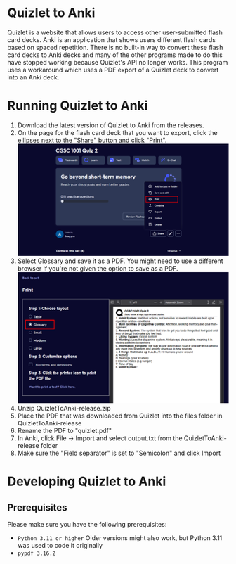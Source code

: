 # Quizlet to Anki
Quizlet is a website that allows users to access other user-submitted flash card decks. Anki is an application that shows users different flash cards based on spaced repetition. There is no built-in way to convert these flash card decks to Anki decks and many of the other programs made to do this have stopped working because Quizlet's API no longer works. This program uses a workaround which uses a PDF export of a Quizlet deck to convert into an Anki deck.

# Running Quizlet to Anki
1. Download the latest version of Quizlet to Anki from the releases.
2. On the page for the flash card deck that you want to export, click the ellipses next to the "Share" button and click "Print".
![image](/assets/ss_1.png)
3. Select Glossary and save it as a PDF. You might need to use a different browser if you're not given the option to save as a PDF.
![image](/assets/ss_2.png)
4. Unzip QuizletToAnki-release.zip
5. Place the PDF that was downloaded from Quizlet into the files folder in QuizletToAnki-release
6. Rename the PDF to "quizlet.pdf"
7. In Anki, click File -> Import and select output.txt from the QuizletToAnki-release folder
8. Make sure the "Field separator" is set to "Semicolon" and click Import

# Developing Quizlet to Anki
## Prerequisites
Please make sure you have the following prerequisites:
- ```Python 3.11 or higher``` Older versions might also work, but Python 3.11 was used to code it originally
- ```pypdf 3.16.2``` 
